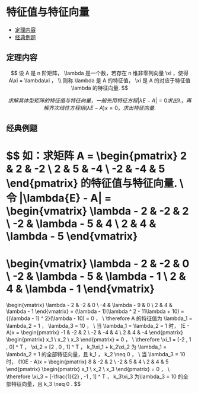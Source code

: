 # 特征值与特征向量

* [定理内容](#定理内容)
* [经典例题](#经典例题)

## 定理内容

$$
设 A 是 n 阶矩阵， \lambda 是一个数，若存在 n 维非零列向量 \xi ，使得 A\xi = \lambda\xi ，
\\
则称 \lambda 是 A 的特征值， \xi 是 A 的对应于特征值 \lambda 的特征向量.
$$

$$
求解具体型矩阵的特征值与特征向量，一般先用特征方程 |\lambda{E} - A| = 0 求出 \lambda ，再解齐次线性方程组 (\lambda{E} - A)x = 0 ，求出特征向量.
$$

## 经典例题

$$
如：求矩阵 A =
\begin{pmatrix}
2 & 2 & -2 \\
2 & 5 & -4 \\
-2 & -4 & 5
\end{pmatrix}
的特征值与特征向量.
\\
令 |\lambda{E} - A| =
\begin{vmatrix}
\lambda - 2 & -2 & 2 \\
-2 & \lambda - 5 & 4 \\
2 & 4 & \lambda - 5
\end{vmatrix}
=
\begin{vmatrix}
\lambda - 2 & -2 & 0 \\
-2 & \lambda - 5 & \lambda - 1 \\
2 & 4 & \lambda - 1
\end{vmatrix}
=
\begin{vmatrix}
\lambda - 2 & -2 & 0 \\
-4 & \lambda - 9 & 0 \\
2 & 4 & \lambda - 1
\end{vmatrix}
= (\lambda - 1)(\lambda ^ 2 - 11\lambda + 10) = {(\lambda - 1) ^ 2}(\lambda - 10) = 0 ，
\\
\therefore A 的特征值为 \lambda_1 = \lambda_2 = 1 ， \lambda_3 = 10 ，
\\
当 \lambda_1 = \lambda_2 = 1 时， (E - A)x =
\begin{pmatrix}
-1 & -2 & 2 \\
-2 & -4 & 4 \\
2 & 4 & -4
\end{pmatrix}
\begin{pmatrix}
x_1 \\
x_2 \\
x_3
\end{pmatrix}
= 0 ，
\\
\therefore \xi_1 = [-2 , 1 , 0] ^ T ， \xi_2 = [2 , 0 , 1] ^ T ， k_1\xi_1 + k_2\xi_2 为 \lambda_1 = \lambda_2 = 1 的全部特征向量，且 k_1 ， k_2 \neq 0 ，
\\
当 \lambda_3 = 10 时， (10E - A)x =
\begin{pmatrix}
8 & -2 & 2 \\
-2 & 5 & 4 \\
2 & 4 & 5
\end{pmatrix}
\begin{pmatrix}
x_1 \\
x_2 \\
x_3
\end{pmatrix}
= 0 ，
\\
\therefore \xi_3 = [-\frac{1}{2} , -1 , 1] ^ T ， k_3\xi_3 为\lambda_3 = 10 的全部特征向量，且 k_3 \neq 0 .
$$



